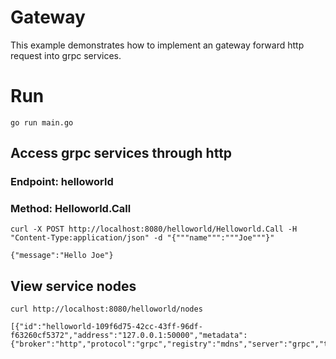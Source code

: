 # Gateway
This example demonstrates how to implement an gateway forward http request into grpc services.

# Run
```
go run main.go
```

## Access grpc services through http
### Endpoint: helloworld
### Method: Helloworld.Call
```
curl -X POST http://localhost:8080/helloworld/Helloworld.Call -H "Content-Type:application/json" -d "{"""name""":"""Joe"""}"
```
```
{"message":"Hello Joe"}
```

## View service nodes
```
curl http://localhost:8080/helloworld/nodes
```
```
[{"id":"helloworld-109f6d75-42cc-43ff-96df-f63260cf5372","address":"127.0.0.1:50000","metadata":{"broker":"http","protocol":"grpc","registry":"mdns","server":"grpc","transport":"grpc"}}]
```